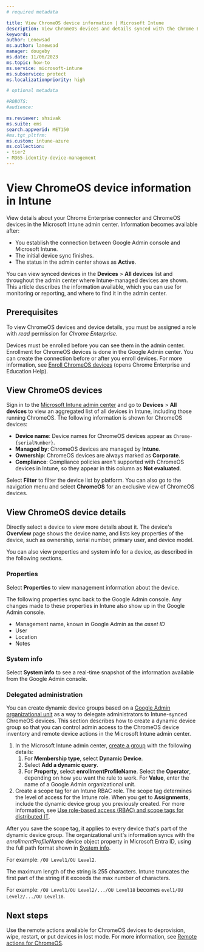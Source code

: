 ```yaml
---
# required metadata

title: View ChromeOS device information | Microsoft Intune  
description: View ChromeOS devices and details synced with the Chrome Enterprise connector in the Microsoft Intune admin center.  
keywords:
author: Lenewsad
ms.author: lanewsad
manager: dougeby
ms.date: 11/06/2023  
ms.topic: how-to
ms.service: microsoft-intune
ms.subservice: protect
ms.localizationpriority: high

# optional metadata

#ROBOTS:
#audience:

ms.reviewer: shsivak
ms.suite: ems
search.appverid: MET150
#ms.tgt_pltfrm:
ms.custom: intune-azure
ms.collection:
- tier2
- M365-identity-device-management
---
```


# View ChromeOS device information in Intune    

View details about your Chrome Enterprise connector and ChromeOS devices in the Microsoft Intune admin center. Information becomes available after:  

* You establish the connection between Google Admin console and Microsoft Intune.
* The initial device sync finishes. 
* The status in the admin center shows as **Active**.   

You can view synced devices in the **Devices** > **All devices** list and throughout the admin center where Intune-managed devices are shown. This article describes the information available, which you can use for monitoring or reporting, and where to find it in the admin center.  

## Prerequisites  

To view ChromeOS devices and device details, you must be assigned a role with *read* permission for *Chrome Enterprise*.  

Devices must be enrolled before you can see them in the admin center. Enrollment for ChromeOS devices is done in the Google Admin center. You can create the connection before or after you enroll devices. For more information, see [Enroll ChromeOS devices](https://support.google.com/chrome/a/answer/1360534) (opens Chrome Enterprise and Education Help).

## View ChromeOS devices  
Sign in to the [Microsoft Intune admin center](https://go.microsoft.com/fwlink/?linkid=2109431) and go to **Devices** > **All devices** to view an aggregated list of all devices in Intune, including those running ChromeOS. The following information is shown for ChromeOS devices: 

* **Device name**: Device names for ChromeOS devices appear as `Chrome- {serialNumber}`. 
* **Managed by**: ChromeOS devices are managed by **Intune**. 
* **Ownership**: ChromeOS devices are always marked as **Corporate**.  
* **Compliance**: Compliance policies aren't supported with ChromeOS devices in Intune, so they appear in this column as **Not evaluated**.  

Select **Filter** to filter the device list by platform. You can also go to the navigation menu and select **ChromeOS** for an exclusive view of ChromeOS devices.    

## View ChromeOS device details  
Directly select a device to view more details about it. The device's **Overview** page shows the device name, and lists key properties of the device, such as ownership, serial number, primary user, and device model. 

You can also view properties and system info for a device, as described in the following sections.  

### Properties  
Select **Properties** to view management information about the device. 

The following properties sync back to the Google Admin console. Any changes made to these properties in Intune also show up in the Google Admin console.  

* Management name, known in Google Admin as the *asset ID*      
* User  
* Location  
* Notes  
### System info  
Select **System info** to see a real-time snapshot of the information available from the Google Admin console.  

### Delegated administration 
You can create dynamic device groups based on a [Google Admin organizational unit](https://knowledge.workspace.google.com/kb/how-to-create-an-organizational-unit-000007002) as a way to delegate administrators to Intune-synced ChromeOS devices. This section describes how to create a dynamic device group so that you can control admin access to the ChromeOS device inventory and remote device actions in the Microsoft Intune admin center.   

1. In the Microsoft Intune admin center, [create a group](../fundamentals/groups-add.md#add-a-new-group) with the following details:  
   1. For **Membership type**, select **Dynamic Device**.
   2. Select **Add a dynamic query**.   
   3. For **Property**, select **enrollmentProfileName**. Select the **Operator**, depending on how you want the rule to work. For **Value**, enter the name of a Google Admin organizational unit.  
2. Create a scope tag for an Intune RBAC role. The scope tag determines the level of access for the Intune role. When you get to **Assignments**, include the dynamic device group you previously created. For more information, see [Use role-based access (RBAC) and scope tags for distributed IT](../fundamentals/scope-tags.md#to-create-a-scope-tag).  

After you save the scope tag, it applies to every device that's part of the dynamic device group. The organizational unit's information syncs with the *enrollmentProfileName* device object property in Microsoft Entra ID, using the full path format shown in [System info](#system-info). 

For example: `/OU Level1/OU Level2`. 

The maximum length of the string is 255 characters. Intune truncates the first part of the string if it exceeds the max number of characters. 

For example:  `/OU Level1/OU Level2/.../OU Level18` becomes `evel1/OU Level2/.../OU Level18`.  


## Next steps  
Use the remote actions available for ChromeOS devices to deprovision, wipe, restart, or put devices in lost mode. For more information, see [Remote actions for ChromeOS](chrome-enterprise-remote-actions.md).  
